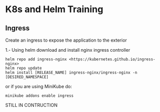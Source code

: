 # K8s and Helm Training


## Ingress

Create an ingress to expose the application to the exterior

1.- Using helm download and install nginx ingress controller

    helm repo add ingress-nginx <https://kubernetes.github.io/ingress-nginx>
    helm repo update
    helm install [RELEASE_NAME] ingress-nginx/ingress-nginx -n [DESIRED_NAMESPACE]

or if you are using MiniKube do:

    minikube addons enable ingress

STILL IN CONTRUCTION
